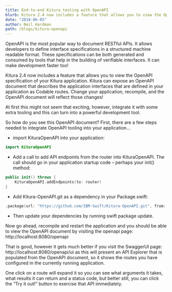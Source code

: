 ```yaml
---
title: End-to-end Kitura testing with OpenAPI
blurb: Kitura 2.4 now includes a feature that allows you to view the OpenAPI specification of your Kitura application
date: "2018-06-05"
author: Neil Hardman
path: /blogs/kitura-openapi
---
```


OpenAPI is the most popular way to document RESTful APIs. It allows developers to define interface specifications in a structured machine readable format. These specifications can be both generated and consumed by tools that help in the building of verifiable interfaces. It can make development faster too!

Kitura 2.4 now includes a feature that allows you to view the OpenAPI specification of your Kitura application. Kitura can expose an OpenAPI document that describes the application interfaces that are defined in your application as Codable routes. Change your application, recompile, and the OpenAPI document will reflect those changes!

At first this might not seem that exciting, however, integrate it with some extra tooling and this can turn into a powerful development tool.

So how do you see this OpenAPI document? First, there are a few steps needed to integrate OpenAPI tooling into your application…

- import KituraOpenAPI into your application:

```swift
import KituraOpenAPI
```

- Add a call to add API endpoints from the router into KituraOpenAPI. The call should go in your application startup code – perhaps your init() method:

```swift
public init() throws {
    KituraOpenAPI.addEndpoints(to: router)
}
```

- Add Kitura-OpenAPI.git as a dependency in your Package.swift:

```swift
.package(url: "https://github.com/IBM-Swift/Kitura-OpenAPI.git", from: "1.0.0"),
```

- Then update your dependencies by running swift package update.

Now go ahead, recompile and restart the application and you should be able to view the OpenAPI document by visiting the openapi page: http://localhost:8080/openapi

That is good, however it gets much better if you visit the SwaggerUI page: http://localhost:8080/openapi/ui as this will present an API Explorer that is populated from the OpenAPI document, so it shows the routes you have configured in the currently running application.

One click on a route will expand it so you can see what arguments it takes, what results it can return and a status code, but better still, you can click the “Try it out!” button to exercise that API immediately.